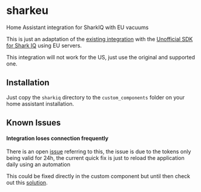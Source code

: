 # sharkeu
Home Assistant integration for SharkIQ with EU vacuums

This is just an adaptation of the [existing integration](https://github.com/home-assistant/core/tree/dev/homeassistant/components/sharkiq) with the [Unofficial SDK for Shark IQ](https://github.com/ajmarks/sharkiq) using EU servers.

This integration will not work for the US, just use the original and supported one.

## Installation 
Just copy the `sharkiq` directory to the `custom_components` folder on your home assistant installation. 


## Known Issues

#### Integration loses connection frequently
There is an open [issue](https://github.com/home-assistant/core/issues/44775) referring to this, the issue is due to the tokens only being valid for 24h, the current quick fix is just to reload the application daily using an automation

This could be fixed directly in the custom component but until then check out this [solution](https://github.com/home-assistant/core/issues/44775#issuecomment-758230213).
